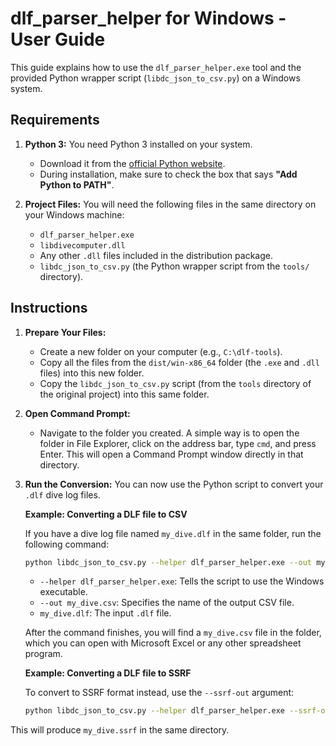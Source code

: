 # dlf_parser_helper for Windows - User Guide

This guide explains how to use the `dlf_parser_helper.exe` tool and the provided Python wrapper script (`libdc_json_to_csv.py`) on a Windows system.

## Requirements

1.  **Python 3:** You need Python 3 installed on your system.
    *   Download it from the [official Python website](https://www.python.org/downloads/).
    *   During installation, make sure to check the box that says **"Add Python to PATH"**.

2.  **Project Files:** You will need the following files in the same directory on your Windows machine:
    *   `dlf_parser_helper.exe`
    *   `libdivecomputer.dll`
    *   Any other `.dll` files included in the distribution package.
    *   `libdc_json_to_csv.py` (the Python wrapper script from the `tools/` directory).

## Instructions

1.  **Prepare Your Files:**
    *   Create a new folder on your computer (e.g., `C:\dlf-tools`).
    *   Copy all the files from the `dist/win-x86_64` folder (the `.exe` and `.dll` files) into this new folder.
    *   Copy the `libdc_json_to_csv.py` script (from the `tools` directory of the original project) into this same folder.

2.  **Open Command Prompt:**
    *   Navigate to the folder you created. A simple way is to open the folder in File Explorer, click on the address bar, type `cmd`, and press Enter. This will open a Command Prompt window directly in that directory.

3.  **Run the Conversion:**
    You can now use the Python script to convert your `.dlf` dive log files.

    **Example: Converting a DLF file to CSV**

    If you have a dive log file named `my_dive.dlf` in the same folder, run the following command:

    ```sh
    python libdc_json_to_csv.py --helper dlf_parser_helper.exe --out my_dive.csv my_dive.dlf
    ```

    *   `--helper dlf_parser_helper.exe`: Tells the script to use the Windows executable.
    *   `--out my_dive.csv`: Specifies the name of the output CSV file.
    *   `my_dive.dlf`: The input `.dlf` file.

    After the command finishes, you will find a `my_dive.csv` file in the folder, which you can open with Microsoft Excel or any other spreadsheet program.

    **Example: Converting a DLF file to SSRF**

    To convert to SSRF format instead, use the `--ssrf-out` argument:

     ```sh
    python libdc_json_to_csv.py --helper dlf_parser_helper.exe --ssrf-out my_dive.ssrf my_dive.dlf
    ```

This will produce `my_dive.ssrf` in the same directory.